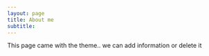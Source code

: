 ```yaml
---
layout: page
title: About me
subtitle: 
---
```


This page came with the theme.. we can add information or delete it
